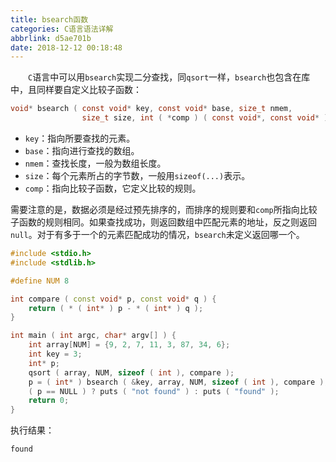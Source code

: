 ```yaml
---
title: bsearch函数
categories: C语言语法详解
abbrlink: d5ae701b
date: 2018-12-12 00:18:48
---
```

&emsp;&emsp;`C`语言中可以用`bsearch`实现二分查找，同`qsort`一样，`bsearch`也包含在库中，且同样要自定义比较子函数：

``` c
void* bsearch ( const void* key, const void* base, size_t nmem,
                size_t size, int ( *comp ) ( const void*, const void* ) );
```

- `key`：指向所要查找的元素。
- `base`：指向进行查找的数组。
- `nmem`：查找长度，一般为数组长度。
- `size`：每个元素所占的字节数，一般用`sizeof(...)`表示。
- `comp`：指向比较子函数，它定义比较的规则。

需要注意的是，数据必须是经过预先排序的，而排序的规则要和`comp`所指向比较子函数的规则相同。如果查找成功，则返回数组中匹配元素的地址，反之则返回`null`。对于有多于一个的元素匹配成功的情况，`bsearch`未定义返回哪一个。

``` cpp
#include <stdio.h>
#include <stdlib.h>

#define NUM 8

int compare ( const void* p, const void* q ) {
    return ( * ( int* ) p - * ( int* ) q );
}

int main ( int argc, char* argv[] ) {
    int array[NUM] = {9, 2, 7, 11, 3, 87, 34, 6};
    int key = 3;
    int* p;
    qsort ( array, NUM, sizeof ( int ), compare );
    p = ( int* ) bsearch ( &key, array, NUM, sizeof ( int ), compare );
    ( p == NULL ) ? puts ( "not found" ) : puts ( "found" );
    return 0;
}
```

执行结果：

``` cpp
found
```